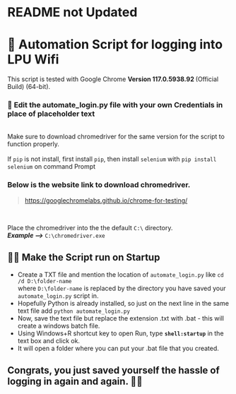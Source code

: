 # README not Updated 

# 🤖 Automation Script for logging into LPU Wifi

This script is tested with Google Chrome <b>Version 117.0.5938.92 </b> (Official Build) (64-bit).
<br>

### 🛑 **Edit the automate_login.py file with your own Credentials in place of placeholder text**

<br>Make sure to download chromedriver for the same version for the script to function properly.
<br>
<br>If `pip` is not install, first install `pip`, then install `selenium` with `pip install selenium` on command Prompt 

### Below is the website link to download chromedriver.
> https://googlechromelabs.github.io/chrome-for-testing/ 
<br>

Place the chromedriver into the the default `C:\` directory. <br>
***Example -->*** `C:\chromedriver.exe`


## 👨‍💻 Make the Script run on Startup 
- Create a TXT file and mention the location of `automate_login.py` like `cd /d D:\folder-name` <br> where `D:\folder-name` is replaced by the directory you have saved your `automate_login.py` script in.
- Hopefully Python is already installed, so just on the next line in the same text file add `python automate_login.py`
- Now, save the text file but replace the extension .txt with .bat - this will create a windows batch file.
- Using Windows+R shortcut key to open Run, type **`shell:startup`** in the text box and click ok.
- It will open a folder where you can put your .bat file that you created.

## Congrats, you just saved yourself the hassle of logging in again and again. 🥳🥳
